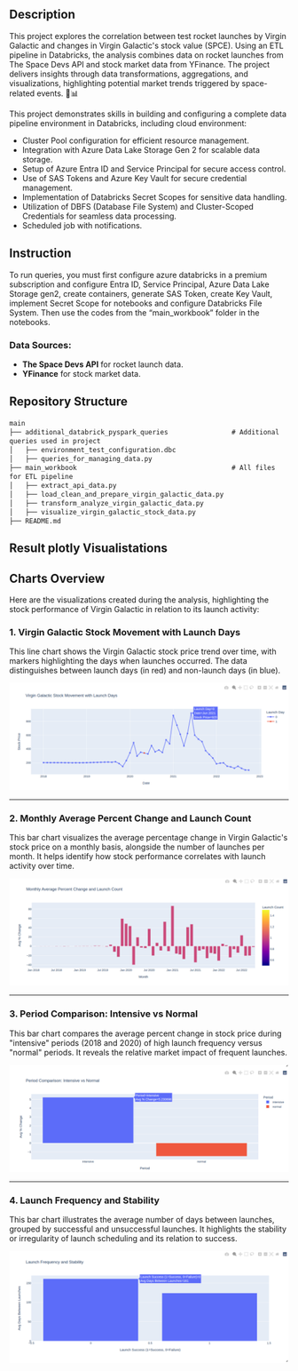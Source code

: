 ## Description
This project explores the correlation between test rocket launches by Virgin Galactic and changes in Virgin Galactic's stock value (SPCE). Using an ETL pipeline in Databricks, the analysis combines data on rocket launches from The Space Devs API and stock market data from YFinance. The project delivers insights through data transformations, aggregations, and visualizations, highlighting potential market trends triggered by space-related events. 🚀📊

This project demonstrates skills in building and configuring a complete data pipeline environment in Databricks, including cloud environment:

- Cluster Pool configuration for efficient resource management.
- Integration with Azure Data Lake Storage Gen 2 for scalable data storage.
- Setup of Azure Entra ID and Service Principal for secure access control.
- Use of SAS Tokens and Azure Key Vault for secure credential management.
- Implementation of Databricks Secret Scopes for sensitive data handling.
- Utilization of DBFS (Database File System) and Cluster-Scoped Credentials for seamless data processing.
- Scheduled job with notifications.

## Instruction

To run queries, you must first configure azure databricks in a premium subscription and configure Entra ID, Service Principal, Azure Data Lake Storage gen2, create containers, generate SAS Token, create Key Vault, implement Secret Scope for notebooks and configure Databricks File System. Then use the codes from the “main_workbook” folder in the notebooks.

### Data Sources:
- **The Space Devs API** for rocket launch data.
- **YFinance** for stock market data.

## Repository Structure

```
main
├── additional_databrick_pyspark_queries                # Additional queries used in project
│   ├── environment_test_configuration.dbc
│   ├── queries_for_managing_data.py
├── main_workbook                                       # All files for ETL pipeline
│   ├── extract_api_data.py
│   ├── load_clean_and_prepare_virgin_galactic_data.py
│   ├── transform_analyze_virgin_galactic_data.py
│   ├── visualize_virgin_galactic_stock_data.py
├── README.md
```

## Result plotly Visualistations

## Charts Overview

Here are the visualizations created during the analysis, highlighting the stock performance of Virgin Galactic in relation to its launch activity:

### 1. Virgin Galactic Stock Movement with Launch Days
This line chart shows the Virgin Galactic stock price trend over time, with markers highlighting the days when launches occurred. The data distinguishes between launch days (in red) and non-launch days (in blue).

![Virgin Galactic Stock Movement with Launch Days](https://github.com/ur64n/Databricks_ETL/blob/main/charts/chart.png)

---

### 2. Monthly Average Percent Change and Launch Count
This bar chart visualizes the average percentage change in Virgin Galactic's stock price on a monthly basis, alongside the number of launches per month. It helps identify how stock performance correlates with launch activity over time.

![Monthly Average Percent Change and Launch Count](https://github.com/ur64n/Databricks_ETL/blob/main/charts/chart2.png)

---

### 3. Period Comparison: Intensive vs Normal
This bar chart compares the average percent change in stock price during "intensive" periods (2018 and 2020) of high launch frequency versus "normal" periods. It reveals the relative market impact of frequent launches.

![Period Comparison: Intensive vs Normal](https://github.com/ur64n/Databricks_ETL/blob/main/charts/chart3.png)

---

### 4. Launch Frequency and Stability
This bar chart illustrates the average number of days between launches, grouped by successful and unsuccessful launches. It highlights the stability or irregularity of launch scheduling and its relation to success.

![Launch Frequency and Stability](https://github.com/ur64n/Databricks_ETL/blob/main/charts/chart4.png)
